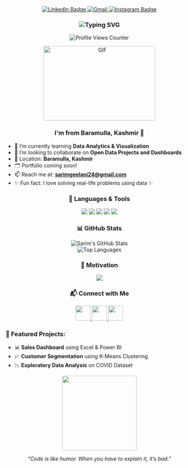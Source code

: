 <!-- Sarim's GitHub Profile README -->

<!-- Center Align Social Badges -->
<div id="badges" align="center">
    <a href="https://www.linkedin.com/in/sarim-syed-9b31a02bb " target="_blank">
        <img src="https://img.shields.io/badge/LinkedIn-blue?style=for-the-badge&logo=linkedin&logoColor=white" alt="LinkedIn Badge"/>
    </a>
    <a href="mailto:sarimgeelani24@gmail.com" target="_blank">
        <img src="https://img.shields.io/badge/Gmail-sarimgeelani24@gmail.com-red?style=for-the-badge&logo=gmail&logoColor=white" alt="Gmail"/>
    </a>
    <a href="https://www.instagram.com/sarim______geelani?igsh=dXcxZWZsYjlkMHow" target="_blank">
        <img src="https://img.shields.io/badge/Instagram-Follow--me-E4405F?style=for-the-badge&logo=instagram&logoColor=white" alt="Instagram Badge"/>
    </a>
</div>

<!-- Typing Animation Heading -->
<h3 align="center">
  <img src="https://readme-typing-svg.herokuapp.com?font=Fira+Code&duration=3000&pause=1000&center=true&vCenter=true&multiline=true&width=435&lines=Hi+%F0%9F%91%8B%2C+I'm+Sarim+Hameed;+" alt="Typing SVG" />
</h3>

<!-- Profile Views Counter -->
<p align="center">
    <img src="https://komarev.com/ghpvc/?username=sarimhameed-code&label=Profile%20views&color=0e75b6&style=flat" alt="Profile Views Counter" />
</p>

<div align="center">
    <img src="https://media.giphy.com/media/RbDKaczqWovIugyJmW/giphy.gif" width="300" height="200" alt="GIF"/>
</div>

<h3 align="center">I'm from Baramulla, Kashmir 🌄</h3>

- 🌟 I’m currently learning **Data Analytics & Visualization**
- 🤝 I’m looking to collaborate on **Open Data Projects and Dashboards**
- 📍 Location: **Baramulla, Kashmir**
- 🗂️ Portfolio coming soon!
- 📫 Reach me at: **sarimgeelani24@gmail.com**
- ✨ Fun fact: I love solving real-life problems using data ✨

<!-- Tech Stack Badges -->
<h3 align="center">🚀 Languages & Tools</h3>
<p align="center">
  <img src="https://img.shields.io/badge/Python-3776AB?style=for-the-badge&logo=python&logoColor=white"/>
  <img src="https://img.shields.io/badge/Excel-217346?style=for-the-badge&logo=microsoft-excel&logoColor=white"/>
  <img src="https://img.shields.io/badge/MySQL-005C84?style=for-the-badge&logo=mysql&logoColor=white"/>
  <img src="https://img.shields.io/badge/Pandas-150458?style=for-the-badge&logo=pandas&logoColor=white"/>
  <img src="https://img.shields.io/badge/Seaborn-34A4EB?style=for-the-badge&logoColor=white"/>
</p>

<!-- GitHub Stats -->
<h3 align="center">📊 GitHub Stats</h3>
<p align="center">
  <img src="https://github-readme-stats.vercel.app/api?username=sarimhameed-code&show_icons=true&theme=radical" alt="Sarim's GitHub Stats"/>
  <br>
  <img src="https://github-readme-stats.vercel.app/api/top-langs/?username=sarimhameed-code&layout=compact&theme=radical" alt="Top Languages"/>
  <br>

</p>

<!-- Quote Card -->
<h3 align="center">🧠 Motivation</h3>
<p align="center">
  <img src="https://quotes-github-readme.vercel.app/api?type=horizontal&theme=radical" />
</p>

<!-- Connect Icons -->
<h3 align="center">📬 Connect with Me</h3>
<p align="center">
  <a href="https://www.linkedin.com/in/sarimhameed" target="_blank">
    <img src="https://img.icons8.com/color/48/000000/linkedin.png" width="40" />
  </a>
  <a href="mailto:sarimgeelani24@gmail.com" target="_blank">
    <img src="https://img.icons8.com/color/48/000000/gmail--v1.png" width="40" />
  </a>
  <a href="https://www.instagram.com/sarim______geelani" target="_blank">
    <img src="https://img.icons8.com/color/48/000000/instagram-new.png" width="40" />
  </a>
</p>

<!-- Projects Showcase -->
<h3 align="left">📂 Featured Projects:</h3>
<ul>
  <li>📊 <strong>Sales Dashboard</strong> using Excel & Power BI</li>
  <li>📈 <strong>Customer Segmentation</strong> using K-Means Clustering</li>
  <li>📉 <strong>Exploratory Data Analysis</strong> on COVID Dataset</li>
</ul>

<!-- Footer -->
<div align="center">
  <img src="https://media.giphy.com/media/qgQUggAC3Pfv687qPC/giphy.gif" width="200"/>
  <p><em>“Code is like humor. When you have to explain it, it’s bad.”</em></p>
</div>

